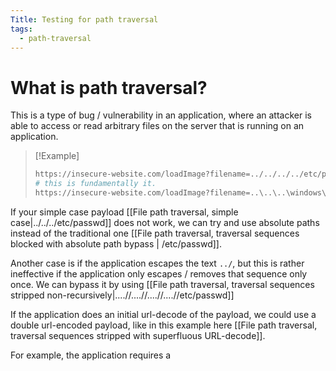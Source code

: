 ```yaml
---
Title: Testing for path traversal
tags:
  - path-traversal
---
```

# What is path traversal?
This is a type of bug / vulnerability in an application, where an attacker is able to access or read arbitrary files on the server that is running on an application.

> [!Example]
> ```bash 
> https://insecure-website.com/loadImage?filename=../../../../etc/passwd
> # this is fundamentally it.
> https://insecure-website.com/loadImage?filename=..\..\..\windows\win.ini # for windows

If your simple case payload [[File path traversal, simple case|../../../etc/passwd]] does not work, we can try and use absolute paths instead of the traditional one [[File path traversal, traversal sequences blocked with absolute path bypass | /etc/passwd]].

Another case is if the application escapes the text `../`, but this is rather ineffective if the application only escapes / removes that sequence only once. We can bypass it by using [[File path traversal, traversal sequences stripped non-recursively|....//....//....//....//etc/passwd]]

If the application does an initial url-decode of the payload, we could use a double url-encoded payload, like in this example here [[File path traversal, traversal sequences stripped with superfluous URL-decode]].

For example, the application requires a 


